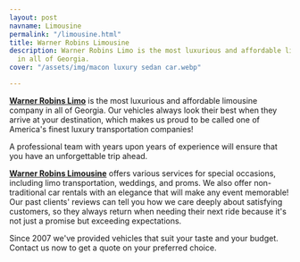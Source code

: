```yaml
---
layout: post
navname: Limousine
permalink: "/limousine.html"
title: Warner Robins Limousine
description: Warner Robins Limo is the most luxurious and affordable limousine company
  in all of Georgia.
cover: "/assets/img/macon luxury sedan car.webp"

---
```

[**Warner Robins Limo**](https://www.grandlimowarner-robins.com/limousine.html "Warner robins limousine limo") is the most luxurious and affordable limousine company in all of Georgia. Our vehicles always look their best when they arrive at your destination, which makes us proud to be called one of America's finest luxury transportation companies!

A professional team with years upon years of experience will ensure that you have an unforgettable trip ahead.

[**Warner Robins Limousine**](https://www.grandlimowarner-robins.com/limousine.html "Warner robin limo") offers various services for special occasions, including limo transportation, weddings, and proms. We also offer non-traditional car rentals with an elegance that will make any event memorable! Our past clients' reviews can tell you how we care deeply about satisfying customers, so they always return when needing their next ride because it's not just a promise but exceeding expectations.

Since 2007 we've provided vehicles that suit your taste and your budget. Contact us now to get a quote on your preferred choice.